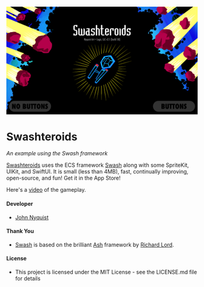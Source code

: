 ![Swashteroids](images/swashteroids_2_1.png)

# Swashteroids
_An example using the Swash framework_

[Swashteroids](https://apps.apple.com/us/app/swashteroids/id6472061502) uses the ECS framework [Swash](https://github.com/johnrnyquist/Swash) along with some SpriteKit, UIKit, and SwiftUI. It is small (less than 4MB), fast, continually improving, open-source, and fun! Get it in the App Store!

Here's a [video](https://www.youtube.com/watch?v=gP2bKw4NAHw) of the gameplay.


#### Developer
- [John Nyquist](https://linkedin.com/in/nyquist)


#### Thank You
- [Swash](https://github.com/johnrnyquist/Swash) is based on the brilliant [Ash](https://github.com/richardlord/Ash) framework by [Richard Lord](https://richardlord.net). 


#### License
- This project is licensed under the MIT License - see the LICENSE.md file for details
